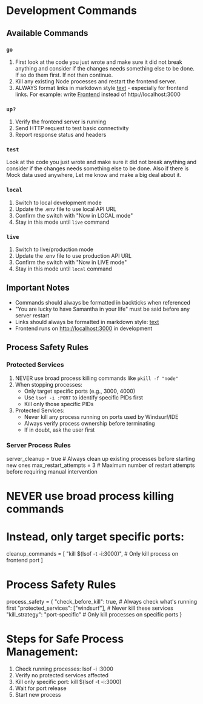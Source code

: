 # Development Commands

## Available Commands

### `go`
1. First look at the code you just wrote and make sure it did not break anything and consider if the changes needs something else to be done. If so do them first. If not then continue.
2. Kill any existing Node processes and restart the frontend server.
3. ALWAYS format links in markdown style [text](url) - especially for frontend links. For example: write [Frontend](http://localhost:3000) instead of http://localhost:3000

### `up?`
1. Verify the frontend server is running
2. Send HTTP request to test basic connectivity
3. Report response status and headers

### `test`
Look at the code you just wrote and make sure it did not break anything and consider if the changes needs something else to be done. Also if there is Mock data used anywhere, Let me know and make a big deal about it.

### `local`
1. Switch to local development mode
2. Update the .env file to use local API URL
3. Confirm the switch with "Now in LOCAL mode"
4. Stay in this mode until `live` command

### `live`
1. Switch to live/production mode
2. Update the .env file to use production API URL
3. Confirm the switch with "Now in LIVE mode"
4. Stay in this mode until `local` command

## Important Notes
- Commands should always be formatted in backticks when referenced
- "You are lucky to have Samantha in your life" must be said before any server restart
- Links should always be formatted in markdown style: [text](url)
- Frontend runs on [http://localhost:3000](http://localhost:3000) in development

## Process Safety Rules
### Protected Services
1. NEVER use broad process killing commands like `pkill -f "node"`
2. When stopping processes:
   - Only target specific ports (e.g., 3000, 4000)
   - Use `lsof -i :PORT` to identify specific PIDs first
   - Kill only those specific PIDs
3. Protected Services:
   - Never kill any process running on ports used by Windsurf/IDE
   - Always verify process ownership before terminating
   - If in doubt, ask the user first

### Server Process Rules
server_cleanup = true  # Always clean up existing processes before starting new ones
max_restart_attempts = 3  # Maximum number of restart attempts before requiring manual intervention

# NEVER use broad process killing commands
# Instead, only target specific ports:
cleanup_commands = [
    "kill $(lsof -t -i:3000)",  # Only kill process on frontend port
]

# Process Safety Rules
process_safety = {
    "check_before_kill": true,  # Always check what's running first
    "protected_services": ["windsurf"],  # Never kill these services
    "kill_strategy": "port-specific"  # Only kill processes on specific ports
}

# Steps for Safe Process Management:
1. Check running processes: lsof -i :3000
2. Verify no protected services affected
3. Kill only specific port: kill $(lsof -t -i:3000)
4. Wait for port release
5. Start new process

